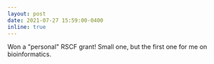 ```yaml
---
layout: post
date: 2021-07-27 15:59:00-0400
inline: true
---
```


Won a "personal" RSCF grant! Small one, but the first one for me on bioinformatics.